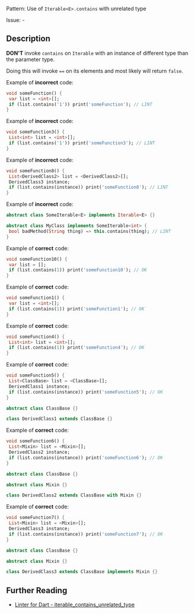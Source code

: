 Pattern: Use of `Iterable<E>.contains` with unrelated type

Issue: -

## Description

**DON'T** invoke `contains` on `Iterable` with an instance of different type
than the parameter type.

Doing this will invoke `==` on its elements and most likely will return `false`.

Example of **incorrect** code:
```dart
void someFunction() {
 var list = <int>[];
 if (list.contains('1')) print('someFunction'); // LINT
}
```

Example of **incorrect** code:
```dart
void someFunction3() {
 List<int> list = <int>[];
 if (list.contains('1')) print('someFunction3'); // LINT
}
```

Example of **incorrect** code:
```dart
void someFunction8() {
 List<DerivedClass2> list = <DerivedClass2>[];
 DerivedClass3 instance;
 if (list.contains(instance)) print('someFunction8'); // LINT
}
```

Example of **incorrect** code:
```dart
abstract class SomeIterable<E> implements Iterable<E> {}

abstract class MyClass implements SomeIterable<int> {
 bool badMethod(String thing) => this.contains(thing); // LINT
}
```

Example of **correct** code:
```dart
void someFunction10() {
 var list = [];
 if (list.contains(1)) print('someFunction10'); // OK
}
```

Example of **correct** code:
```dart
void someFunction1() {
 var list = <int>[];
 if (list.contains(1)) print('someFunction1'); // OK
}
```

Example of **correct** code:
```dart
void someFunction4() {
 List<int> list = <int>[];
 if (list.contains(1)) print('someFunction4'); // OK
}
```

Example of **correct** code:
```dart
void someFunction5() {
 List<ClassBase> list = <ClassBase>[];
 DerivedClass1 instance;
 if (list.contains(instance)) print('someFunction5'); // OK
}

abstract class ClassBase {}

class DerivedClass1 extends ClassBase {}
```

Example of **correct** code:
```dart
void someFunction6() {
 List<Mixin> list = <Mixin>[];
 DerivedClass2 instance;
 if (list.contains(instance)) print('someFunction6'); // OK
}

abstract class ClassBase {}

abstract class Mixin {}

class DerivedClass2 extends ClassBase with Mixin {}
```

Example of **correct** code:
```dart
void someFunction7() {
 List<Mixin> list = <Mixin>[];
 DerivedClass3 instance;
 if (list.contains(instance)) print('someFunction7'); // OK
}

abstract class ClassBase {}

abstract class Mixin {}

class DerivedClass3 extends ClassBase implements Mixin {}
```

## Further Reading

* [Linter for Dart - iterable_contains_unrelated_type](https://dart-lang.github.io/linter/lints/iterable_contains_unrelated_type.html)